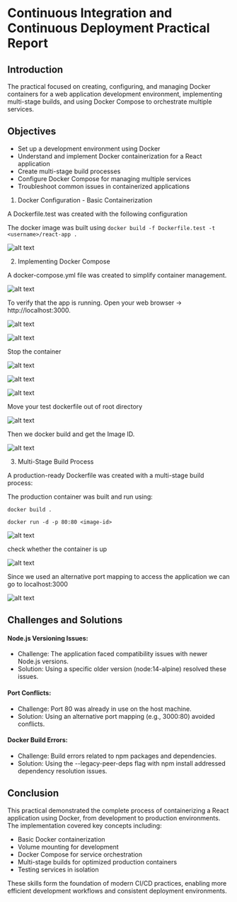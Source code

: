 # Continuous Integration and Continuous Deployment Practical Report

## Introduction

The practical focused on creating, configuring, and managing Docker containers for a web application development environment, implementing multi-stage builds, and using Docker Compose to orchestrate multiple services.

## Objectives

- Set up a development environment using Docker
- Understand and implement Docker containerization for a React application
- Create multi-stage build processes
- Configure Docker Compose for managing multiple services
- Troubleshoot common issues in containerized applications

1. Docker Configuration - Basic Containerization

A Dockerfile.test was created with the following configuration

The docker image was built using 
```docker build -f Dockerfile.test -t <username>/react-app .```

![alt text](dockerps.png)

2. Implementing Docker Compose

A docker-compose.yml file was created to simplify container management.

![alt text](composeup.png)

To verify that the app is running. Open your web browser -> http://localhost:3000.

![alt text](localhost.png)

![alt text](dockertest.png)


Stop the container 

![alt text](composestop.png)

![alt text](composeup2.png)

![alt text](dockerps2.png)

Move your test dockerfile out of root directory

![alt text](test.png)

Then we docker build and get the Image ID.

![alt text](dockerbuild.png)



3. Multi-Stage Build Process

A production-ready Dockerfile was created with a multi-stage build process:

The production container was built and run using:

```docker build .```

```docker run -d -p 80:80 <image-id>```

![alt text](dockerrun.png)

check whether the container is up

![alt text](dockerps3.png)

Since we used an alternative port mapping to access the application we can go to localhost:3000

![alt text](image.png)

## Challenges and Solutions

#### Node.js Versioning Issues:

- Challenge: The application faced compatibility issues with newer Node.js versions.
- Solution: Using a specific older version (node:14-alpine) resolved these issues.


#### Port Conflicts:

- Challenge: Port 80 was already in use on the host machine.
- Solution: Using an alternative port mapping (e.g., 3000:80) avoided conflicts.


#### Docker Build Errors:

- Challenge: Build errors related to npm packages and dependencies.
- Solution: Using the --legacy-peer-deps flag with npm install addressed dependency resolution issues.


## Conclusion

This practical demonstrated the complete process of containerizing a React application using Docker, from development to production environments. The implementation covered key concepts including:

- Basic Docker containerization
- Volume mounting for development
- Docker Compose for service orchestration
- Multi-stage builds for optimized production containers
- Testing services in isolation

These skills form the foundation of modern CI/CD practices, enabling more efficient development workflows and consistent deployment environments.